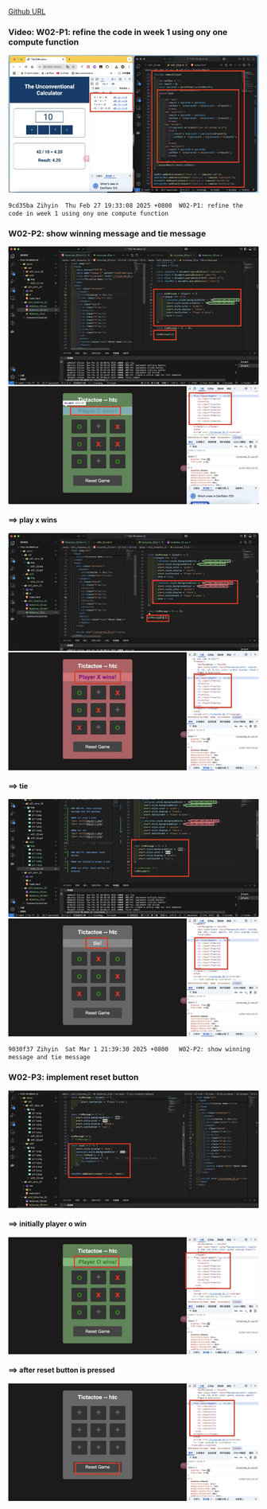 [Github URL](https://github.com/zihyinhsu/1132-1N-demo-22)

### Video: W02-P1: refine the code in week 1 using ony one compute function

![alt text](img/p1-1.png)

```
9cd35ba Zihyin  Thu Feb 27 19:33:08 2025 +0800  W02-P1: refine the code in week 1 using ony one compute function
```

### W02-P2: show winning message and tie message

![alt text](img/p2-1.png)
![alt text](img/p2-2.png)

#### ==> play x wins

![alt text](img/p3-1.png)
![alt text](img/p3-2.png)

#### ==> tie

![alt text](img/p4-1.png)
![alt text](img/p4-2.png)

```
9030f37 Zihyin  Sat Mar 1 21:39:30 2025 +0800   W02-P2: show winning message and tie message
```

### W02-P3: implement reset button

![alt text](img/p5-1.png)

#### ==> initially player o win

![alt text](img/p5-2.png)

#### ==> after reset button is pressed

![alt text](img/p5-3.png)

```
```